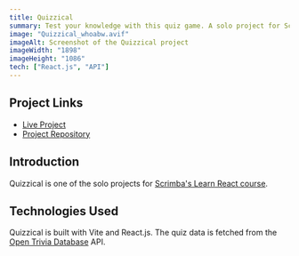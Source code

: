```yaml
---
title: Quizzical
summary: Test your knowledge with this quiz game. A solo project for Scrimba's React course.
image: "Quizzical_whoabw.avif"
imageAlt: Screenshot of the Quizzical project
imageWidth: "1898"
imageHeight: "1086"
tech: ["React.js", "API"]
---
```


## Project Links
- [Live Project](https://helenclx.github.io/Scrimba-React-Solo-Projects/3-quizzical/)
- [Project Repository](https://github.com/helenclx/Scrimba-React-Solo-Projects/tree/main/3-quizzical)

## Introduction

Quizzical is one of the solo projects for [Scrimba's Learn React course](https://scrimba.com/learn/learnreact).

<!-- ## Problem Solved

Lorem ipsum dolor sit amet, consectetur adipiscing elit, sed do eiusmod tempor incididunt ut labore et dolore magna aliqua. Tincidunt tortor aliquam nulla facilisi. Feugiat scelerisque varius morbi enim nunc faucibus a pellentesque sit. Condimentum lacinia quis vel eros donec ac odio tempor orci. -->

## Technologies Used

Quizzical is built with Vite and React.js. The quiz data is fetched from the [Open Trivia Database](https://opentdb.com/) API.

<!-- ## Challenges Faced

Eget mauris pharetra et ultrices. Molestie nunc non blandit massa enim nec. Ut tortor pretium viverra suspendisse potenti nullam ac tortor vitae. Nulla at volutpat diam ut venenatis. Volutpat ac tincidunt vitae semper quis lectus nulla at.

## Lessons Learned

Non blandit massa enim nec. Tempor commodo ullamcorper a lacus vestibulum sed. Et netus et malesuada fames ac turpis egestas integer eget. In ante metus dictum at tempor commodo. Eu scelerisque felis imperdiet proin fermentum leo. -->
